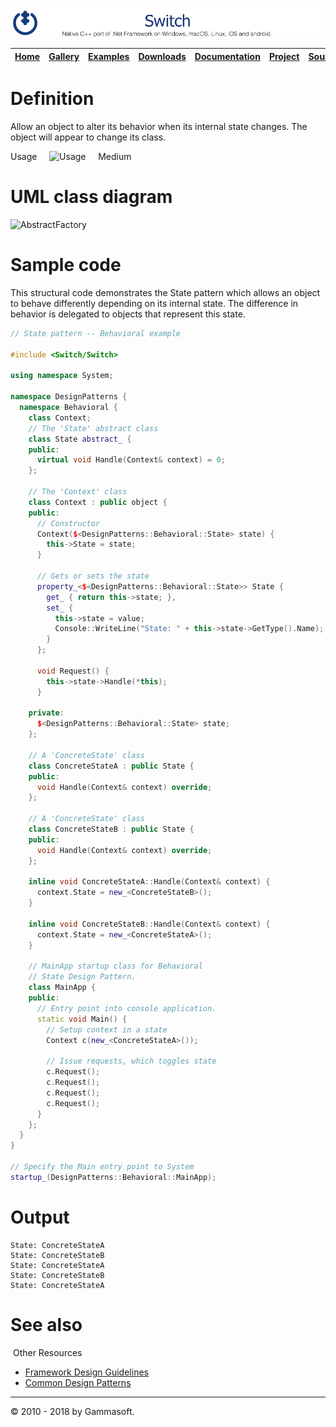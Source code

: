 [![Switch Header](Pictures/SwitchNativeC++port.png)](https://gammasoft71.wixsite.com/switch)

| [Home](Home.md) | [Gallery](Gallery.md) | [Examples](Examples.md) | [Downloads](Downloads.md) | [Documentation](Documentation.md) | [Project](https://sourceforge.net/projects/switchpro) | [Source](https://github.com/gammasoft71/switch) | [License](License.md) | [Gammasoft](https://gammasoft71.wixsite.com/gammasoft) |
|-----------------|-----------------------|-------------------------|-------------------------|-----------------------------------|-------------------------------------------------------|-------------------------------------------------|-----------------------|---------------------------------------------------------|

# Definition

Allow an object to alter its behavior when its internal state changes. The object will appear to change its class.

Usage     ![Usage](Pictures/Usage3.png)     Medium

# UML class diagram

![AbstractFactory](Pictures/DesignPatterns/state.gif)

# Sample code

This structural code demonstrates the State pattern which allows an object to behave differently depending on its internal state. The difference in behavior is delegated to objects that represent this state.

```c++
// State pattern -- Behavioral example
 
#include <Switch/Switch>
 
using namespace System;
 
namespace DesignPatterns {
  namespace Behavioral {
    class Context;
    // The 'State' abstract class
    class State abstract_ {
    public:
      virtual void Handle(Context& context) = 0;
    };
 
    // The 'Context' class
    class Context : public object {
    public:
      // Constructor
      Context($<DesignPatterns::Behavioral::State> state) {
        this->State = state;
      }
      
      // Gets or sets the state
      property_<$<DesignPatterns::Behavioral::State>> State {
        get_ { return this->state; },
        set_ {
          this->state = value;
          Console::WriteLine("State: " + this->state->GetType().Name);
        }
      };
      
      void Request() {
        this->state->Handle(*this);
      }
 
    private:
      $<DesignPatterns::Behavioral::State> state;
    };
    
    // A 'ConcreteState' class
    class ConcreteStateA : public State {
    public:
      void Handle(Context& context) override;
    };
    
    // A 'ConcreteState' class
    class ConcreteStateB : public State {
    public:
      void Handle(Context& context) override;
    };
 
    inline void ConcreteStateA::Handle(Context& context) {
      context.State = new_<ConcreteStateB>();
    }
 
    inline void ConcreteStateB::Handle(Context& context) {
      context.State = new_<ConcreteStateA>();
    }
 
    // MainApp startup class for Behavioral
    // State Design Pattern.
    class MainApp {
    public:
      // Entry point into console application.
      static void Main() {
        // Setup context in a state
        Context c(new_<ConcreteStateA>());
        
        // Issue requests, which toggles state
        c.Request();
        c.Request();
        c.Request();
        c.Request();
      }
    };
  }
}
 
// Specify the Main entry point to System
startup_(DesignPatterns::Behavioral::MainApp);
```

# Output

```
State: ConcreteStateA
State: ConcreteStateB
State: ConcreteStateA
State: ConcreteStateB
State: ConcreteStateA
```

# See also
​
Other Resources

* [Framework Design Guidelines](FrameworkDesignGuidelines.md)
* [Common Design Patterns](CommonDesignPatterns.md)

______________________________________________________________________________________________

© 2010 - 2018 by Gammasoft.
